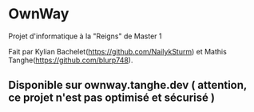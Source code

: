 # OwnWay

Projet d'informatique à la "Reigns" de Master 1

Fait par Kylian Bachelet(https://github.com/NailykSturm) et Mathis Tanghe(https://github.com/blurp748).

## Disponible sur ownway.tanghe.dev ( attention, ce projet n'est pas optimisé et sécurisé )
